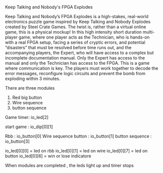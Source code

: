 Keep Talking and Nobody's FPGA Explodes

Keep Talking and Nobody’s FPGA Explodes is a high-stakes, real-world electronics puzzle game inspired by Keep Talking and Nobody Explodes created by Steel Crate Games. The twist is, rather than a virtual online game, this is a physical mockup! In this high intensity short duration multi-player game, where one player acts as the Technician, who is hands-on with a real FPGA setup, facing a series of cryptic errors, and potential “disasters” that must be resolved before time runs out, and the accompanying players, the Expert, who will have access to a complex but incomplete documentation manual. Only the Expert has access to the manual and only the Technician has access to the FPGA. This is a game where communication is key. The players must work together to decode the error messages, reconfigure logic circuits and prevent the bomb from exploding within 3 minutes. 

There are three modules

1. Red big button
2. Wire sequence
3. button sequence

Game timer: io_led[2]

start game : io_dip[0][1]

Rbb : io_button[0]
Wire sequence button : io_button[1]
button sequence : io_button[3]

io_led[0][0] = led on rbb
io_led[0][1] = led on wire 
io_led[0][7] = led on button
io_led[0][6] = win or lose indicatore

When modules are completed , the leds light up and timer stops







